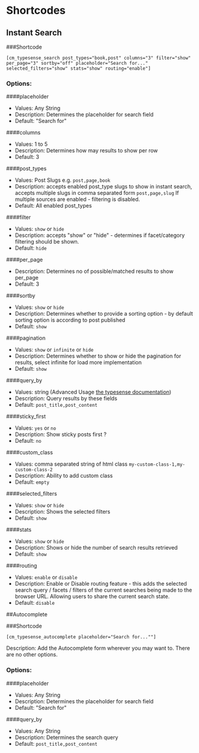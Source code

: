 # Shortcodes

## Instant Search

###Shortcode
```
[cm_typesense_search post_types="book,post" columns="3" filter="show" per_page="3" sortby="off" placeholder="Search for..." selected_filters="show" stats="show" routing="enable"]
```

### Options:
####placeholder
- Values: Any String
- Description: Determines the placeholder for search field
- Default: "Search for"

####columns
- Values: 1 to 5
- Description: Determines how may results to show per row
- Default: 3

####post_types
- Values: Post Slugs e.g. `post,page,book`
- Description: accepts enabled post_type slugs to show in instant search, accepts multiple slugs in comma separated form `post,page,slug`
If multiple sources are enabled - filtering is disabled.
- Default: All enabled post_types

####filter
- Values: `show` or `hide`
- Description: accepts "show" or "hide" - determines if facet/category filtering should be shown.
- Default: `hide`

####per_page
- Description: Determines no of possible/matched results to show per_page
- Default: 3

####sortby
- Values: `show` or `hide`
- Description: Determines whether to provide a sorting option - by default sorting option is according to post published
- Default: `show`

####pagination
- Values: `show` or `infinite` or `hide`
- Description: Determines whether to show or hide the pagination for results, select infinite for load more implementation
- Default: `show`

####query_by
- Values: string (Advanced Usage [the typesense documentation](https://typesense.org/docs/0.22.1/api/documents.html#search))
- Description: Query results by these fields
- Default: `post_title,post_content`

####sticky_first
- Values: `yes` or `no`
- Description: Show sticky posts first ?
- Default: `no`

####custom_class
- Values: comma separated string of html class `my-custom-class-1,my-custom-class-2`
- Description: Ability to add custom class
- Default: `empty`

####selected_filters
- Values: `show` or `hide`
- Description: Shows the selected filters 
- Default: `show`

####stats
- Values: `show` or `hide`
- Description: Shows or hide the number of search results retrieved
- Default: `show`

####routing
- Values: `enable` or `disable`
- Description: Enable or Disable routing feature - this adds the selected search query / facets / filters of the current searches being made to the browser URL. Allowing users to share the current search state.
- Default: `disable`

##Autocomplete

###Shortcode
```
[cm_typesense_autocomplete placeholder="Search for...""]
```

Description: Add the Autocomplete form wherever you may want to. There are no other options.

### Options:
####placeholder
- Values: Any String
- Description: Determines the placeholder for search field
- Default: "Search for"

####query_by
- Values: Any String
- Description: Determines the search query
- Default: `post_title,post_content`